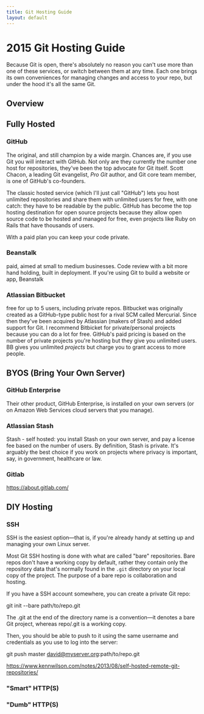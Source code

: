 ```yaml
---
title: Git Hosting Guide
layout: default
---
```


# 2015 Git Hosting Guide

Because Git is open, there's absolutely no reason you can't use more than one of these services, or switch between them at any time. Each one brings its own conveniences for managing changes and access to your repo, but under the hood it's all the same Git.

## Overview

## Fully Hosted

### GitHub

The original, and still champion by a wide margin. Chances are, if you use Git you will interact with GitHub. Not only are they currently the number one host for repositories, they've been the top advocate for Git itself. Scott Chacon, a leading Git evangelist, *Pro Git* author, and Git core team member, is one of GitHub's co-founders.

The classic hosted service (which I'll just call "GitHub")  lets you host unlimited repositories and share them with unlimited users for free, with one catch: they have to be readable by the public. GitHub has become the top hosting destination for open source projects because they allow open source code to be hosted and managed for free, even projects like Ruby on Rails that have thousands of users.

With a paid plan you can keep your code private.

### Beanstalk

paid, aimed at small to medium businesses. Code review with a bit more hand holding, built in deployment. If you're using Git to build a website or app, Beanstalk

### Atlassian Bitbucket

free for up to 5 users, including private repos. Bitbucket was originally created as a GitHub-type public host for a rival SCM called Mercurial. Since then they've been acquired by Atlassian (makers of Stash) and added support for Git. I recommend Bitbicket for private/personal projects because you can do a lot for free. GitHub's paid pricing is based on the number of private projects you're hosting but they give you unlimited users. BB gives you unlimited *projects* but charge you to grant access to more people.

## BYOS (Bring Your Own Server)

### GitHub Enterprise

Their other product, GitHub Enterprise, is installed on your own servers (or on Amazon Web Services cloud servers that you manage).

### Atlassian Stash

Stash - self hosted: you install Stash on your own server, and pay a license fee based on the number of users. By definition, Stash is private. It's arguably the best choice if you work on projects where privacy is important, say, in government, healthcare or law.

### Gitlab

https://about.gitlab.com/

## DIY Hosting

### SSH

SSH is the easiest option—that is, if you're already handy at setting up and managing your own Linux server.

Most Git SSH hosting is done with what are called "bare" repositories. Bare repos don't have a working copy by default, rather they contain only the repository data that's normally found in the `.git` directory on your local copy of the project. The purpose of a bare repo is collaboration and hosting.

If you have a SSH account somewhere, you can create a private Git repo:

git init --bare path/to/repo.git

The .git at the end of the directory name is a convention—it denotes a bare Git project, whereas repo/.git is a working copy.

Then, you should be able to push to it using the same username and credentials as you use to log into the server:

git push master david@myserver.org:path/to/repo.git

https://www.kennwilson.com/notes/2013/08/self-hosted-remote-git-repositories/

### "Smart" HTTP(S)

### "Dumb" HTTP(S)
